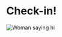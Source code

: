 # Check-in! 
![Woman saying hi](https://img.freepik.com/premium-vector/friendly-woman-waving-yellow-blouse_948150-10224.jpg?w=826)
